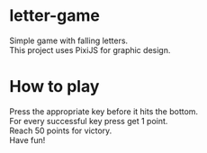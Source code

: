# letter-game
Simple game with falling letters. \
This project uses PixiJS for graphic design. 

# How to play
Press the appropriate key before it hits the bottom. \
For every successful key press get 1 point. \
Reach 50 points for victory. \
Have fun! 
